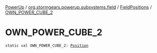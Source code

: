 [PowerUp](../../index.md) / [org.stormgears.powerup.subsystems.field](../index.md) / [FieldPositions](index.md) / [OWN_POWER_CUBE_2](./-o-w-n_-p-o-w-e-r_-c-u-b-e_2.md)

# OWN_POWER_CUBE_2

`static val OWN_POWER_CUBE_2: `[`Position`](../../org.stormgears.powerup.subsystems.navigator/-position/index.md)